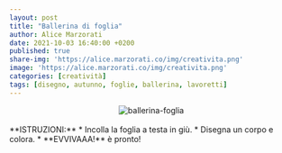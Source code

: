 ```yaml
---
layout: post
title: "Ballerina di foglia"
author: Alice Marzorati
date: 2021-10-03 16:40:00 +0200
published: true
share-img: 'https://alice.marzorati.co/img/creativita.png'
image: 'https://alice.marzorati.co/img/creativita.png'
categories: [creatività]
tags: [disegno, autunno, foglie, ballerina, lavoretti]
---
```

<center><img src="https://alice.marzorati.co/img/post/ballerina_foglia.jpg" alt="ballerina-foglia"></center>
<br>
**ISTRUZIONI:**   
* Incolla la foglia a testa in giù.
* Disegna un corpo e colora.
* **EVVIVAAA!** è pronto!
